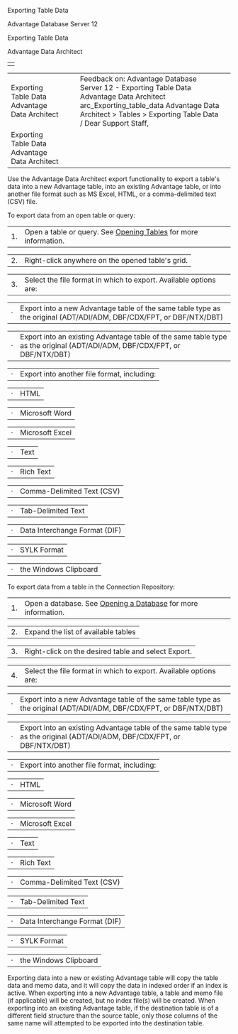 Exporting Table Data




Advantage Database Server 12  

Exporting Table Data

Advantage Data Architect

|  |
| --- |
|  |

|  |  |  |  |  |
| --- | --- | --- | --- | --- |
| Exporting Table Data  Advantage Data Architect |  |  | Feedback on: Advantage Database Server 12 - Exporting Table Data Advantage Data Architect arc\_Exporting\_table\_data Advantage Data Architect > Tables > Exporting Table Data / Dear Support Staff, |  |
| Exporting Table Data  Advantage Data Architect |  |  |  |  |

Use the Advantage Data Architect export functionality to export a table's data into a new Advantage table, into an existing Advantage table, or into another file format such as MS Excel, HTML, or a comma-delimited text (CSV) file.

To export data from an open table or query:

|  |  |
| --- | --- |
| 1. | Open a table or query. See [Opening Tables](arc_opening_tables.htm) for more information. |

|  |  |
| --- | --- |
| 2. | Right-click anywhere on the opened table's grid. |

|  |  |
| --- | --- |
| 3. | Select the file format in which to export. Available options are: |

|  |  |
| --- | --- |
| · | Export into a new Advantage table of the same table type as the original (ADT/ADI/ADM, DBF/CDX/FPT, or DBF/NTX/DBT) |

|  |  |
| --- | --- |
| · | Export into an existing Advantage table of the same table type as the original (ADT/ADI/ADM, DBF/CDX/FPT, or DBF/NTX/DBT) |

|  |  |
| --- | --- |
| · | Export into another file format, including: |

|  |  |
| --- | --- |
| · | HTML |

|  |  |
| --- | --- |
| · | Microsoft Word |

|  |  |
| --- | --- |
| · | Microsoft Excel |

|  |  |
| --- | --- |
| · | Text |

|  |  |
| --- | --- |
| · | Rich Text |

|  |  |
| --- | --- |
| · | Comma-Delimited Text (CSV) |

|  |  |
| --- | --- |
| · | Tab-Delimited Text |

|  |  |
| --- | --- |
| · | Data Interchange Format (DIF) |

|  |  |
| --- | --- |
| · | SYLK Format |

|  |  |
| --- | --- |
| · | the Windows Clipboard |

To export data from a table in the Connection Repository:

|  |  |
| --- | --- |
| 1. | Open a database. See [Opening a Database](arc_opening_a_database2.htm) for more information. |

|  |  |
| --- | --- |
| 2. | Expand the list of available tables |

|  |  |
| --- | --- |
| 3. | Right-click on the desired table and select Export. |

|  |  |
| --- | --- |
| 4. | Select the file format in which to export. Available options are: |

|  |  |
| --- | --- |
| · | Export into a new Advantage table of the same table type as the original (ADT/ADI/ADM, DBF/CDX/FPT, or DBF/NTX/DBT) |

|  |  |
| --- | --- |
| · | Export into an existing Advantage table of the same table type as the original (ADT/ADI/ADM, DBF/CDX/FPT, or DBF/NTX/DBT) |

|  |  |
| --- | --- |
| · | Export into another file format, including: |

|  |  |
| --- | --- |
| · | HTML |

|  |  |
| --- | --- |
| · | Microsoft Word |

|  |  |
| --- | --- |
| · | Microsoft Excel |

|  |  |
| --- | --- |
| · | Text |

|  |  |
| --- | --- |
| · | Rich Text |

|  |  |
| --- | --- |
| · | Comma-Delimited Text (CSV) |

|  |  |
| --- | --- |
| · | Tab-Delimited Text |

|  |  |
| --- | --- |
| · | Data Interchange Format (DIF) |

|  |  |
| --- | --- |
| · | SYLK Format |

|  |  |
| --- | --- |
| · | the Windows Clipboard |

Exporting data into a new or existing Advantage table will copy the table data and memo data, and it will copy the data in indexed order if an index is active. When exporting into a new Advantage table, a table and memo file (if applicable) will be created, but no index file(s) will be created. When exporting into an existing Advantage table, if the destination table is of a different field structure than the source table, only those columns of the same name will attempted to be exported into the destination table.